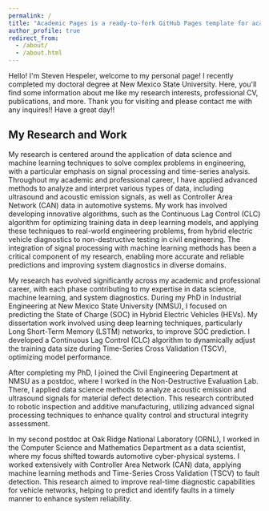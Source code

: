 ```yaml
---
permalink: /
title: "Academic Pages is a ready-to-fork GitHub Pages template for academic personal websites"
author_profile: true
redirect_from: 
  - /about/
  - /about.html
---
```



Hello! I'm Steven Hespeler, welcome to my personal page! I recently completed my doctoral degree at New Mexico State University. Here, you'll find some information about me like my research interests, professional CV, publications, and more. Thank you for visiting and please contact me with any inquires!! Have a great day!!

## My Research and Work
My research is centered around the application of data science and machine learning techniques to solve complex problems in engineering, with a particular emphasis on signal processing and time-series analysis. Throughout my academic and professional career, I have applied advanced methods to analyze and interpret various types of data, including ultrasound and acoustic emission signals, as well as Controller Area Network (CAN) data in automotive systems. My work has involved developing innovative algorithms, such as the Continuous Lag Control (CLC) algorithm for optimizing training data in deep learning models, and applying these techniques to real-world engineering problems, from hybrid electric vehicle diagnostics to non-destructive testing in civil engineering. The integration of signal processing with machine learning methods has been a critical component of my research, enabling more accurate and reliable predictions and improving system diagnostics in diverse domains.

My research has evolved significantly across my academic and professional career, with each phase contributing to my expertise in data science, machine learning, and system diagnostics. During my PhD in Industrial Engineering at New Mexico State University (NMSU), I focused on predicting the State of Charge (SOC) in Hybrid Electric Vehicles (HEVs). My dissertation work involved using deep learning techniques, particularly Long Short-Term Memory (LSTM) networks, to improve SOC prediction. I developed a Continuous Lag Control (CLC) algorithm to dynamically adjust the training data size during Time-Series Cross Validation (TSCV), optimizing model performance.

After completing my PhD, I joined the Civil Engineering Department at NMSU as a postdoc, where I worked in the Non-Destructive Evaluation Lab. There, I applied data science methods to analyze acoustic emission and ultrasound signals for material defect detection. This research contributed to robotic inspection and additive manufacturing, utilizing advanced signal processing techniques to enhance quality control and structural integrity assessment.

In my second postdoc at Oak Ridge National Laboratory (ORNL), I worked in the Computer Science and Mathematics Department as a data scientist, where my focus shifted towards automotive cyber-physical systems. I worked extensively with Controller Area Network (CAN) data, applying machine learning methods and Time-Series Cross Validation (TSCV) to fault detection. This research aimed to improve real-time diagnostic capabilities for vehicle networks, helping to predict and identify faults in a timely manner to enhance system reliability.
